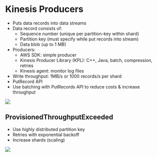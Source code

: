 # Kinesis Producers

- Puts data records into data streams
- Data record consists of:
    - Sequence number (unique per partition-key within shard)
    - Partition key (must specify while put records into stream)
    - Data blob (up to 1 MB)
- Producers:
    - AWS SDK: simple producer
    - Kinesis Producer Library (KPL): C++, Java, batch, compression, retries
    - Kinesis agent: monitor log files
- Write throughput: 1MB/s or 1000 records/s per shard
- PutRecord API
- Use batching with PutRecords API to reduce costs & increase throughput

![](2022-04-27-07-44-12.png)

## ProvisionedThroughputExceeded

- Use highly distributed partition key
- Retries with exponential backoff
- Increase shards (scaling)

![](2022-04-27-07-45-53.png)